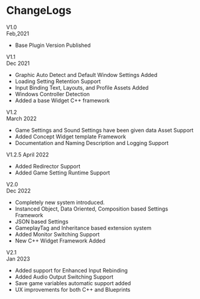# ChangeLogs

V1.0  
Feb,2021  

* Base Plugin Version Published  

V1.1  
Dec 2021  

* Graphic Auto Detect and Default Window Settings Added  
* Loading Setting Retention Support
* Input Binding Text, Layouts, and Profile Assets Added  
* Windows Controller Detection  
* Added a base Widget C++ framework  

V1.2  
March 2022  

* Game Settings and Sound Settings have been given data Asset Support  
* Added Concept Widget template Framework  
* Documentation and Naming Description and Logging Support  

V1.2.5
April 2022  

* Added Redirector Support  
* Added Game Setting Runtime Support  

V2.0  
Dec 2022  

* Completely new system introduced.  
* Instanced Object, Data Oriented, Composition based Settings Framework  
* JSON based Settings  
* GameplayTag and Inheritance based extension system  
* Added Monitor Switching Support  
* New C++ Widget Framework Added  

V2.1  
Jan 2023  

* Added support for Enhanced Input Rebinding  
* Added Audio Output Switching Support  
* Save game variables automatic support added  
* UX improvements for both C++ and Blueprints  
